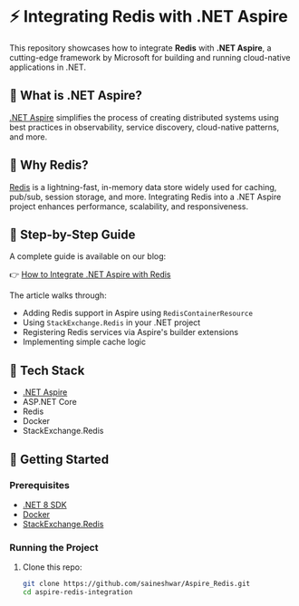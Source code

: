 # ⚡ Integrating Redis with .NET Aspire

This repository showcases how to integrate **Redis** with **.NET Aspire**, a cutting-edge framework by Microsoft for building and running cloud-native applications in .NET.

## 🧠 What is .NET Aspire?

[.NET Aspire](https://devblogs.microsoft.com/dotnet/introducing-dotnet-aspire/) simplifies the process of creating distributed systems using best practices in observability, service discovery, cloud-native patterns, and more.

## 🧰 Why Redis?

[Redis](https://redis.io/) is a lightning-fast, in-memory data store widely used for caching, pub/sub, session storage, and more. Integrating Redis into a .NET Aspire project enhances performance, scalability, and responsiveness.

## 📘 Step-by-Step Guide

A complete guide is available on our blog:

👉 [How to Integrate .NET Aspire with Redis](https://tutexchange.com/how-to-integrate-net-aspire-with-redis/)

The article walks through:
- Adding Redis support in Aspire using `RedisContainerResource`
- Using `StackExchange.Redis` in your .NET project
- Registering Redis services via Aspire's builder extensions
- Implementing simple cache logic

## 🔧 Tech Stack

- [.NET Aspire](https://github.com/dotnet/aspire)
- ASP.NET Core
- Redis
- Docker
- StackExchange.Redis

## 🏁 Getting Started

### Prerequisites

- [.NET 8 SDK](https://dotnet.microsoft.com/en-us/download)
- [Docker](https://www.docker.com/)
- [StackExchange.Redis](https://www.nuget.org/packages/StackExchange.Redis/)

### Running the Project

1. Clone this repo:
   ```bash
   git clone https://github.com/saineshwar/Aspire_Redis.git
   cd aspire-redis-integration
